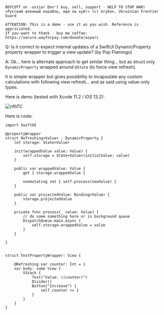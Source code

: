 ```
BOYCOTT on ᵣussia! Don't buy, sell, support - HELP TO STOP WAR!
«Русский военный корабль, иди на хуй!» (c) Grybov, Ukrainian Frontier Guard

ATTENTION: This is a demo - use it as you wish. Reference is appriciated.
If you want to thank - buy me coffee: https://secure.wayforpay.com/donate/asperi
```

Q: Is it correct to expect internal updates of a SwiftUI DynamicProperty property wrapper to trigger a view update? (by Pop Flamingo)

A: Ok... here is alternate approach to get similar thing... but as struct only `DynamicProperty` wrapped around `@State` (to force view refresh).

It is simple wrapper but gives possibility to incapsulate any custom calculations with following view refresh... and as said using value-only types.

Here is demo (tested with Xcode 11.2 / iOS 13.2):

![nfhTC](https://user-images.githubusercontent.com/62171579/165106390-e1106ce4-d2dd-486f-977d-54f15b5280e8.gif)


Here is code:

    import SwiftUI
    
    @propertyWrapper
    struct Refreshing<Value> : DynamicProperty {
        let storage: State<Value>
    
        init(wrappedValue value: Value) {
            self.storage = State<Value>(initialValue: value)
        }
        
        public var wrappedValue: Value {
            get { storage.wrappedValue }
            
            nonmutating set { self.process(newValue) }
        }
        
        public var projectedValue: Binding<Value> {
            storage.projectedValue
        }
        
        private func process(_ value: Value) {
            // do some something here or in background queue
            DispatchQueue.main.async {
                self.storage.wrappedValue = value
            }
        }
        
    }

    
    struct TestPropertyWrapper: View {
        
        @Refreshing var counter: Int = 1
        var body: some View {
            VStack {
                Text("Value: \(counter)")
                Divider()
                Button("Increase") {
                    self.counter += 1
                }
            }
        }
    }
    
